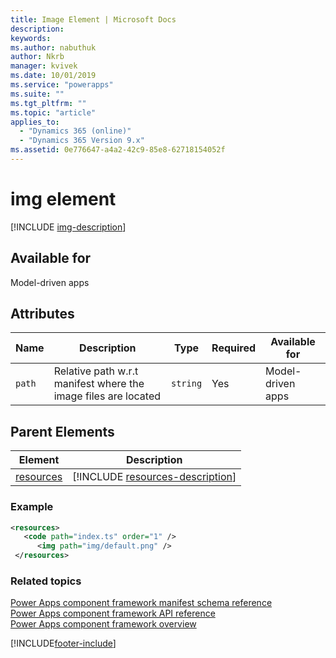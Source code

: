 ```yaml
---
title: Image Element | Microsoft Docs
description: 
keywords:
ms.author: nabuthuk
author: Nkrb
manager: kvivek
ms.date: 10/01/2019
ms.service: "powerapps"
ms.suite: ""
ms.tgt_pltfrm: ""
ms.topic: "article"
applies_to: 
  - "Dynamics 365 (online)"
  - "Dynamics 365 Version 9.x"
ms.assetid: 0e776647-a4a2-42c9-85e8-62718154052f
---
```


# img element

[!INCLUDE [img-description](includes/img-description.md)]

## Available for

Model-driven apps

## Attributes

|Name|Description|Type|Required|Available for|
|--|--|--|--|-------|
|`path`|Relative path w.r.t manifest where the image files are located|`string`|Yes|Model-driven apps|

## Parent Elements

|Element|Description|
|--|--|
|[resources](resources.md)|[!INCLUDE [resources-description](includes/resources-description.md)]|


### Example

```XML
<resources>
   <code path="index.ts" order="1" />
	  <img path="img/default.png" />
 </resources>
```

### Related topics

[Power Apps component framework manifest schema reference](index.md)<br/>
[Power Apps component framework API reference](../reference/index.md)<br/>
[Power Apps component framework overview](../overview.md)

[!INCLUDE[footer-include](../../../includes/footer-banner.md)]